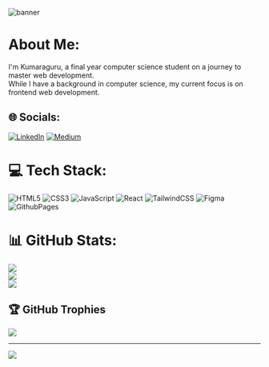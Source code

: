![banner](https://media.licdn.com/dms/image/D4E16AQGo0gJXwygywA/profile-displaybackgroundimage-shrink_350_1400/0/1698855381469?e=1714003200&v=beta&t=6Ji1llwyrnJgov8PQu_Ikt7eXBgKQ9_iaWMxqKaFgAY)

# About Me:
I'm Kumaraguru, a final year computer science student on a journey to master web development. <br>While I have a background in computer science, my current focus is on frontend web development.<br>


## 🌐 Socials:
[![LinkedIn](https://img.shields.io/badge/LinkedIn-%230077B5.svg?logo=linkedin&logoColor=white)](https://linkedin.com/in/skumaraguru) [![Medium](https://img.shields.io/badge/Medium-12100E?logo=medium&logoColor=white)](https://medium.com/@dev.kumaraguru) 

# 💻 Tech Stack:
![HTML5](https://img.shields.io/badge/html5-%23E34F26.svg?style=for-the-badge&logo=html5&logoColor=white) ![CSS3](https://img.shields.io/badge/css3-%231572B6.svg?style=for-the-badge&logo=css3&logoColor=white) ![JavaScript](https://img.shields.io/badge/javascript-%23323330.svg?style=for-the-badge&logo=javascript&logoColor=%23F7DF1E) ![React](https://img.shields.io/badge/react-%2320232a.svg?style=for-the-badge&logo=react&logoColor=%2361DAFB) ![TailwindCSS](https://img.shields.io/badge/tailwindcss-%2338B2AC.svg?style=for-the-badge&logo=tailwind-css&logoColor=white) ![Figma](https://img.shields.io/badge/figma-%23F24E1E.svg?style=for-the-badge&logo=figma&logoColor=white) ![GithubPages](https://img.shields.io/badge/github%20pages-121013?style=for-the-badge&logo=github&logoColor=white)
# 📊 GitHub Stats:
![](https://github-readme-stats.vercel.app/api?username=kumaraguru1122&theme=dark&hide_border=false&include_all_commits=false&count_private=false)<br/>
![](https://github-readme-streak-stats.herokuapp.com/?user=kumaraguru1122&theme=dark&hide_border=false)<br/>
![](https://github-readme-stats.vercel.app/api/top-langs/?username=kumaraguru1122&theme=dark&hide_border=false&include_all_commits=false&count_private=false&layout=compact)

## 🏆 GitHub Trophies
![](https://github-profile-trophy.vercel.app/?username=kumaraguru1122&theme=radical&no-frame=false&no-bg=true&margin-w=4)

---
[![](https://visitcount.itsvg.in/api?id=kumaraguru1122&icon=0&color=0)](https://visitcount.itsvg.in)
